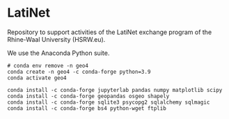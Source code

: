 # LatiNet
Repository to support activities of the LatiNet exchange program of the Rhine-Waal University (HSRW.eu).

We use the Anaconda Python suite.

```
# conda env remove -n geo4
conda create -n geo4 -c conda-forge python=3.9
conda activate geo4

conda install -c conda-forge jupyterlab pandas numpy matplotlib scipy
conda install -c conda-forge geopandas osgeo shapely
conda install -c conda-forge sqlite3 psycopg2 sqlalchemy sqlmagic
conda install -c conda-forge bs4 python-wget ftplib
```
